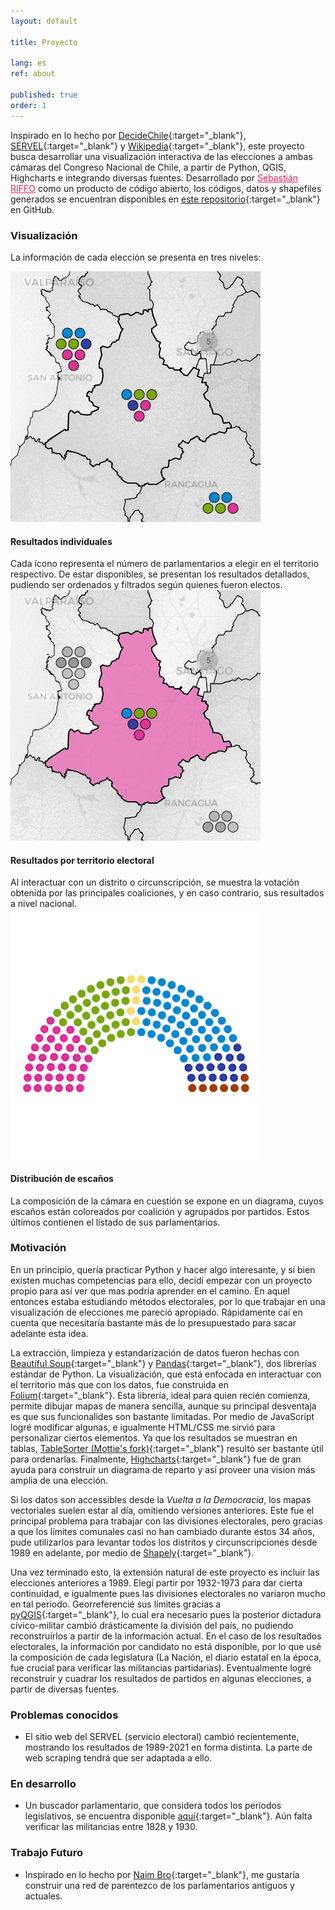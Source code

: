 ```yaml
---
layout: default

title: Proyecto

lang: es
ref: about

published: true
order: 1
---
```

Inspirado en lo hecho por [DecideChile](https://2021.decidechile.cl/#/ev/2021.nov/ct/2021.nov.D/){:target="_blank"}, [SERVEL](https://www.servel.cl/centro-de-datos/resultados-electorales-historicos-gw3/){:target="_blank"} y [Wikipedia](https://es.wikipedia.org/wiki/Elecciones_parlamentarias_de_Chile_de_2021){:target="_blank"}, este proyecto busca desarrollar una visualización interactiva de las elecciones a ambas cámaras del Congreso Nacional de Chile, a partir de Python, QGIS, Highcharts e integrando diversas fuentes. Desarrollado por <a href="https://sebastianriffo.github.io/" style="color:#E91E63" target="_blank">Sebastián RIFFO</a> como un producto de código abierto, los códigos, datos y shapefiles generados se encuentran disponibles en [este repositorio](https://github.com/sebastianriffo/congreso-chile){:target="_blank"} en GitHub.

### Visualización
<!--
<div class="row" style="margin-top: 1.5cm; margin-bottom: 1.5cm;">
  <a class=mapbutton href="https://sebastianriffo.github.io/congreso-chile/es/mapas/2022-2026_Diputados.html" target="_blank">
    <img src="https://www.bcn.cl/portal/assets/images/logo-camara.svg" height="125">
    <div class="text" style="padding: 0px 0px 0px 0px;"> <h4> Elecciones a la Cámara de Diputados </h4> </div>
  </a>
  
  <a class=mapbutton href="https://sebastianriffo.github.io/congreso-chile/es/mapas/2022-2026_Senadores.html" target="_blank"> 
    <img src="https://www.bcn.cl/portal/assets/images/logo-senado.svg" height="125">
    <div class="text" style="padding: 0px 0px 0px 0px;"> <h4> Elecciones al Senado </h4> </div> 
  </a>
</div>
-->

La información de cada elección se presenta en tres niveles:
<div class="row-about">
  <div class="column-about">
    <img src="../fig/home-1.png">
    <div class="text-about"> <h4> Resultados individuales </h4> 
    Cada ícono representa el número de parlamentarios a elegir en el territorio respectivo. De estar disponibles, se presentan los resultados detallados, pudiendo ser ordenados y filtrados según quienes fueron electos. </div>
  </div>

  <div class="column-about">
    <img src="../fig/home-2.png">
    <div class="text-about"> <h4> Resultados por territorio electoral </h4> 
    Al interactuar con un distrito o circunscripción, se muestra la votación obtenida por las principales coaliciones, y en caso contrario, sus resultados a nivel nacional. 
    </div>
  </div>

  <div class="column-about">
    <img src="../fig/home-3a.png">
    <div class="text-about"> <h4> Distribución de escaños </h4> 
    La composición de la cámara en cuestión se expone en un diagrama, cuyos escaños están coloreados por coalición y agrupados por partidos. Estos últimos contienen el listado de sus parlamentarios. </div>
  </div>
</div>

### Motivación
En un principio, quería practicar Python y hacer algo interesante, y si bien existen muchas competencias para ello, decidí empezar con un proyecto propio para así ver que mas podría aprender en el camino. En aquel entonces estaba estudiando métodos electorales, por lo que trabajar en una visualización de elecciones me pareció apropiado. Rápidamente caí en cuenta que necesitaría bastante más de lo presupuestado para sacar adelante esta idea.

La extracción, limpieza y estandarización de datos fueron hechas con [Beautiful Soup](https://www.crummy.com/software/BeautifulSoup/bs4/doc/){:target="_blank"} y [Pandas](https://pandas.pydata.org/docs/user_guide/index.html){:target="_blank"}, dos librerías estándar de Python. La visualización, que está enfocada en interactuar con el territorio más que con los datos, fue construida en [Folium](https://python-visualization.github.io/folium/latest/){:target="_blank"}. Esta librería, ideal para quien recién comienza, permite dibujar mapas de manera sencilla, aunque su principal desventaja es que sus funcionalides son bastante limitadas. Por medio de JavaScript logré modificar algunas, e igualmente HTML/CSS me sirvió para personalizar ciertos elementos. Ya que los resultados se muestran en tablas, [TableSorter (Mottie's fork)](https://mottie.github.io/tablesorter/docs/){:target="_blank"} resultó ser bastante útil para ordenarlas. Finalmente, [Highcharts](https://www.highcharts.com/){:target="_blank"} fue de gran ayuda para construir un diagrama de reparto y así proveer una vision más amplia de una elección.

Si los datos son accessibles desde la *Vuelta a la Democracia*, los mapas vectoriales suelen estar al día, omitiendo versiones anteriores. Este fue el principal problema para trabajar con las divisiones electorales, pero gracias a que los límites comunales casi no han cambiado durante estos 34 años, pude utilizarlos para levantar todos los distritos y circunscripciones desde 1989 en adelante, por medio de [Shapely](https://shapely.readthedocs.io/en/stable/manual.html){:target="_blank"}.

Una vez terminado esto, la extensión natural de este proyecto es incluir las elecciones anteriores a 1989. Elegí partir por 1932-1973 para dar cierta continuidad, e igualmente pues las divisiones electorales no variaron mucho en tal período. Georreferencié sus límites gracias a [pyQGIS](https://docs.qgis.org/3.28/en/docs/pyqgis_developer_cookbook/index.html){:target="_blank"}, lo cual era necesario pues la posterior dictadura cívico-militar cambió drásticamente la división del país, 
no pudiendo reconstruirlos a partir de la información actual. En el caso de los resultados electorales, la información por candidato no está disponible, por lo que usé la composición de cada legislatura (La Nación, el diario estatal en la época, fue crucial para verificar las militancias partidarias). Eventualmente logré reconstruir y cuadrar los resultados de partidos en algunas elecciones, a partir de diversas fuentes.

### Problemas conocidos
* El sitio web del SERVEL (servicio electoral) cambió recientemente, mostrando los resultados de 1989-2021 en forma distinta. La parte de web scraping tendrá que ser adaptada a ello.

### En desarrollo
* Un buscador parlamentario, que considera todos los períodos legislativos, se encuentra disponible [aquí](http://127.0.0.1:4000/es/search.html){:target="_blank"}. Aún falta verificar las militancias entre 1828 y 1930.

<!--
La composición del Congreso en 1828-1930 está disponible, pero falta verificar ciertos datos. Una vez terminado, esto será útil para construir una base de datos parlamentaria que considere todas las legislaturas.
-->

### Trabajo Futuro
* Inspirado en lo hecho por [Naim Bro](https://link.springer.com/article/10.1007/s11186-022-09491-3){:target="_blank"}, me gustaría construir una red de parentezco de los parlamentarios antiguos y actuales.
